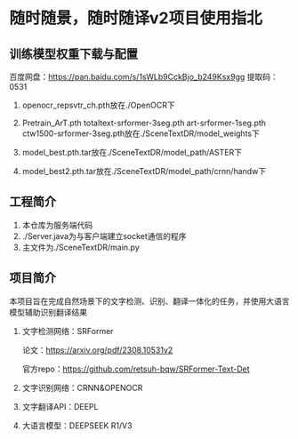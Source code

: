 # 随时随景，随时随译v2项目使用指北

## 训练模型权重下载与配置

百度网盘：https://pan.baidu.com/s/1sWLb9CckBjo_b249Ksx9gg 提取码：0531

1. openocr_repsvtr_ch.pth放在./OpenOCR下

2. Pretrain_ArT.pth totaltext-srformer-3seg.pth art-srformer-1seg.pth ctw1500-srformer-3seg.pth放在./SceneTextDR/model_weights下
3. model_best.pth.tar放在./SceneTextDR/model_path/ASTER下
4. model_best2.pth.tar放在./SceneTextDR/model_path/crnn/handw下



## 工程简介

1. 本仓库为服务端代码
2. ./Server.java为与客户端建立socket通信的程序
3. 主文件为./SceneTextDR/main.py



## 项目简介

本项目旨在完成自然场景下的文字检测、识别、翻译一体化的任务，并使用大语言模型辅助识别翻译结果

1. 文字检测网络：SRFormer

   论文：https://arxiv.org/pdf/2308.10531v2

   官方repo：https://github.com/retsuh-bqw/SRFormer-Text-Det 

2. 文字识别网络：CRNN&OPENOCR

3. 文字翻译API：DEEPL

4. 大语言模型：DEEPSEEK R1/V3




